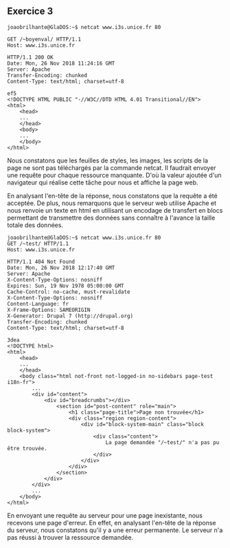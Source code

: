 ## Exercice 3

	joaobrilhante@GlaDOS:~$ netcat www.i3s.unice.fr 80

	GET /~boyenval/ HTTP/1.1
	Host: www.i3s.unice.fr

	HTTP/1.1 200 OK
	Date: Mon, 26 Nov 2018 11:24:16 GMT
	Server: Apache
	Transfer-Encoding: chunked
	Content-Type: text/html; charset=utf-8

	ef5
	<!DOCTYPE HTML PUBLIC "-//W3C//DTD HTML 4.01 Transitional//EN">
	<html>
		<head>
		...
		</head>
		<body>
		...
		</body>
	</html>

Nous constatons que les feuilles de styles, les images, les scripts de la page ne
sont pas téléchargés par la commande netcat. Il faudrait envoyer une requête pour
chaque ressource manquante. D'où la valeur ajoutée d'un navigateur qui réalise
cette tâche pour nous et affiche la page web.

En analysant l'en-tête de la réponse, nous constatons que la requête a été acceptée.
De plus, nous remarquons que le serveur web utilise Apache et nous renvoie un
texte en html en utilisant un encodage de transfert en blocs permettant de
transmettre des données sans connaître à l'avance la taille totale des données.

	joaobrilhante@GlaDOS:~$ netcat www.i3s.unice.fr 80
	GET /~test/ HTTP/1.1
	Host: www.i3s.unice.fr

	HTTP/1.1 404 Not Found
	Date: Mon, 26 Nov 2018 12:17:40 GMT
	Server: Apache
	X-Content-Type-Options: nosniff
	Expires: Sun, 19 Nov 1978 05:00:00 GMT
	Cache-Control: no-cache, must-revalidate
	X-Content-Type-Options: nosniff
	Content-Language: fr
	X-Frame-Options: SAMEORIGIN
	X-Generator: Drupal 7 (http://drupal.org)
	Transfer-Encoding: chunked
	Content-Type: text/html; charset=utf-8

	3dea
	<!DOCTYPE html>
	<html>
		<head>
		...
		</head>
		<body class="html not-front not-logged-in no-sidebars page-test i18n-fr">
			...
			<div id="content">
				<div id="breadcrumbs"></div>
					<section id="post-content" role="main">
						<h1 class="page-title">Page non trouvée</h1>
						<div class="region region-content">
							<div id="block-system-main" class="block block-system">
								<div class="content">
									La page demandée "/~test/" n'a pas pu être trouvée.
								</div>
							</div>
						</div>
					</section>
				</div>
			</div>
			...
		</body>
	</html>

En envoyant une requête au serveur pour une page inexistante, nous recevons une
page d'erreur. En effet, en analysant l'en-tête de la réponse du serveur, nous
constatons qu'il y a une erreur permanente. Le serveur n'a pas réussi à trouver
la ressource demandée.
